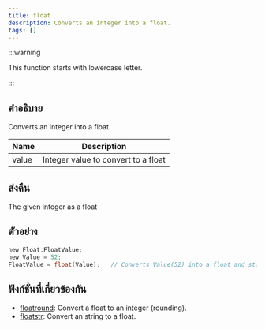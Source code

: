 ```yaml
---
title: float
description: Converts an integer into a float.
tags: []
---
```


:::warning

This function starts with lowercase letter.

:::

## คำอธิบาย

Converts an integer into a float.

| Name  | Description                         |
| ----- | ----------------------------------- |
| value | Integer value to convert to a float |

## ส่งคืน

The given integer as a float

## ตัวอย่าง

```c
new Float:FloatValue;
new Value = 52;
FloatValue = float(Value);   // Converts Value(52) into a float and stores it in 'FloatValue' (52.0)
```

## ฟังก์ชั่นที่เกี่ยวข้องกัน

- [floatround](../functions/floatround): Convert a float to an integer (rounding).
- [floatstr](../functions/floatstr): Convert an string to a float.
